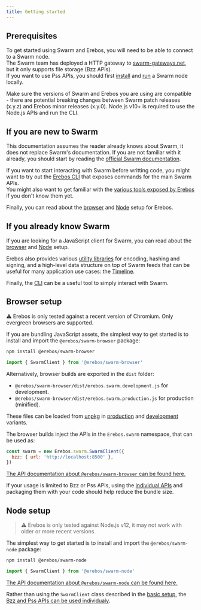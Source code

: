 ```yaml
---
title: Getting started
---
```


## Prerequisites

To get started using Swarm and Erebos, you will need to be able to connect to a Swarm node.\
The Swarm team has deployed a HTTP gateway to [swarm-gateways.net](https://swarm-gateways.net/), but it only supports file storage (Bzz APIs).\
If you want to use Pss APIs, you should first [install](https://swarm-guide.readthedocs.io/en/latest/node_operator.html#installation-and-updates) and [run](https://swarm-guide.readthedocs.io/en/latest/node_operator.html#running-the-swarm-go-client) a Swarm node locally.

Make sure the versions of Swarm and Erebos you are using are compatible - there are potential breaking changes between Swarm patch releases (x.y.z) and Erebos minor releases (x.y.0).
Node.js v10+ is required to use the Node.js APIs and run the CLI.

## If you are new to Swarm

This documentation assumes the reader already knows about Swarm, it does not replace Swarm's documentation. If you are not familiar with it already, you should start by reading the [official Swarm documentation](https://swarm-guide.readthedocs.io/en/latest/).

If you want to start interacting with Swarm before writting code, you might want to try out the [Erebos CLI](cli.md) that exposes commands for the main Swarm APIs.\
You might also want to get familiar with the [various tools exposed by Erebos](introduction.md) if you don't know them yet.

Finally, you can read about the [browser](#browser-setup) and [Node](#node-setup) setup for Erebos.

## If you already know Swarm

If you are looking for a JavaScript client for Swarm, you can read about the [browser](#browser-setup) and [Node](#node-setup) setup.

Erebos also provides various [utility libraries](introduction.md#utility-packages) for encoding, hashing and signing, and a high-level data structure on top of Swarm feeds that can be useful for many application use cases: the [Timeline](timeline-spec.md).

Finally, the [CLI](cli.md) can be a useful tool to simply interact with Swarm.

## Browser setup

⚠️ Erebos is only tested against a recent version of Chromium. Only evergreen browsers are supported.

If you are bundling JavaScript assets, the simplest way to get started is to install and import the `@erebos/swarm-browser` package:

```sh
npm install @erebos/swarm-browser
```

```javascript
import { SwarmClient } from '@erebos/swarm-browser'
```

Alternatively, browser builds are exported in the `dist` folder:

- `@erebos/swarm-browser/dist/erebos.swarm.development.js` for development.
- `@erebos/swarm-browser/dist/erebos.swarm.production.js` for production (minified).

These files can be loaded from [unpkg](https://unpkg.com) in [production](https://unpkg.com/@erebos/swarm-browser/dist/erebos.swarm.production.js) and [development](https://unpkg.com/@erebos/swarm-browser/dist/erebos.swarm.development.js) variants.

The browser builds inject the APIs in the `Erebos.swarm` namespace, that can be used as:

```javascript
const swarm = new Erebos.swarm.SwarmClient({
  bzz: { url: 'http://localhost:8500' },
})
```

[The API documentation about `@erebos/swarm-browser` can be found here.](swarm-client.md)

If your usage is limited to Bzz or Pss APIs, using the [individual APIs](individual-apis.md) and packaging them with your code should help reduce the bundle size.

## Node setup

> ⚠️ Erebos is only tested against Node.js v12, it may not work with older or more recent versions.

The simplest way to get started is to install and import the `@erebos/swarm-node` package:

```sh
npm install @erebos/swarm-node
```

```javascript
import { SwarmClient } from '@erebos/swarm-node'
```

[The API documentation about `@erebos/swarm-node` can be found here.](swarm-client.md)

Rather than using the `SwarmClient` class described in the [basic setup](#basic-node-setup), the [Bzz and Pss APIs can be used individualy](individual-apis.md).
